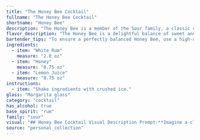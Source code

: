 ```yaml
---
title: "The Honey Bee Cocktail"
fullname: "The Honey Bee Cocktail"
shortname: "Honey Bee"
description: "The Honey Bee is a member of the Sour family, a classic cocktail style featuring a base spirit, citrus juice, and a sweetener. Its origins are likely rooted in the Caribbean, where rum, honey, and citrus fruits are readily available.  "
flavor_description: "The Honey Bee is a delightful balance of sweet and tart. The white rum provides a clean, crisp base, while the honey adds a touch of floral sweetness. Lemon juice brightens the palate with its tangy acidity, creating a refreshing and invigorating experience. The cocktail has a light, smooth texture and finishes with a lingering honey-lemon zest. "
bartender_tips: "To ensure a perfectly balanced Honey Bee, use a high-quality white rum for a clean, crisp base.  When mixing, start with a small amount of honey and adjust to your sweetness preference.  Shake vigorously with ice to chill thoroughly and dilute the honey.  A touch of lemon zest as garnish adds a lovely aroma and visual appeal. "
ingredients:
  - item: "White Rum"
    measure: "2.0 oz"
  - item: "Honey"
    measure: "0.75 oz"
  - item: "Lemon Juice"
    measure: "0.75 oz"
instructions:
  - item: "Shake ingredients with crushed ice."
glass: "Margarita glass"
category: "cocktail"
has_alcohol: true
base_spirit: "rum"
family: "sour"
visual: "## Honey Bee Cocktail Visual Description Prompt:**Imagine a classic cocktail glass filled with a golden elixir, radiating a warm, inviting glow. The Honey Bee, a concoction of white rum, honey, and lemon juice, presents itself as a harmonious blend of colors and textures.****Describe the following:*** **Color:** Is it a deep amber, a lighter straw hue, or something in between? How does the light play off the liquid?* **Clarity:** Is the cocktail crystal clear, or does it have a slight haze or cloudiness? * **Texture:** Is it smooth and silky, or does it have a bit of a viscous, syrupy texture?  * **Garnish:** What might enhance the visual appeal of this cocktail?  Think of classic garnishes like lemon twists, mint sprigs, or perhaps something more unique and unexpected.* **Overall Impression:** Does the Honey Bee exude elegance and sophistication, or is it a vibrant, playful drink? **Remember to use descriptive language that evokes the senses and captures the essence of the Honey Bee's unique visual identity.** "
source: "personal_collection"
---
```


